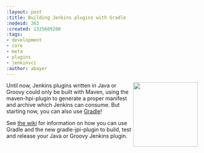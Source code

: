 ```yaml
---
:layout: post
:title: Building Jenkins plugins with Gradle
:nodeid: 363
:created: 1325689200
:tags:
- development
- core
- meta
- plugins
- jenkinsci
:author: abayer
---
```

<img src="/sites/default/files/images/gradle_logo.gif" align="right" width="170"/>

Until now, Jenkins plugins written in Java or Groovy could only be built with Maven, using the maven-hpi-plugin to generate a proper manifest and archive which Jenkins can consume. But starting now, you can also use [Gradle](https://gradle.org)! 

See [the wiki](https://wiki.jenkins-ci.org/display/JENKINS/Gradle+JPI+Plugin) for information on how you can use Gradle and the new gradle-jpi-plugin to build, test and release your Java or Groovy Jenkins plugin.
